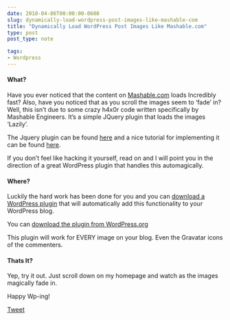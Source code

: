 ```yaml
---
date: 2010-04-06T00:00:00-0600
slug: dynamically-load-wordpress-post-images-like-mashable-com
title: "Dynamically Load WordPress Post Images Like Mashable.com"
type: post
post_type: note

tags:
- Wordpress
---
```

#### 


#### What?


Have you ever noticed that the content on [Mashable.com](http://mashable.com/) loads Incredibly fast? Also, have you noticed that as you scroll the images seem to ‘fade’ in? Well, this isn’t due to some crazy h4x0r code written specifically by Mashable Engineers. It’s a simple JQuery plugin that loads the images ‘Lazily’.


The Jquery plugin can be found [here](http://plugins.jquery.com/project/lazyload) and a nice tutorial for implementing it can be found [here](http://ajaxian.com/archives/lazy-load-plugin-for-jquery).


If you don’t feel like hacking it yourself, read on and I will point you in the direction of a great WordPress plugin that handles this automagically.


#### Where?


Luckily the hard work has been done for you and you can [download a WordPress plugin](http://wordpress.org/extend/plugins/jquery-image-lazy-loading/) that will automatically add this functionality to your WordPress blog.


You can [download the plugin from WordPress.org](http://wordpress.org/extend/plugins/jquery-image-lazy-loading/)


This plugin will work for EVERY image on your blog. Even the Gravatar icons of the commenters.


#### Thats It?


Yep, try it out. Just scroll down on my homepage and watch as the images magically fade in.


Happy Wp-ing!



[Tweet](http://twitter.com/share)


